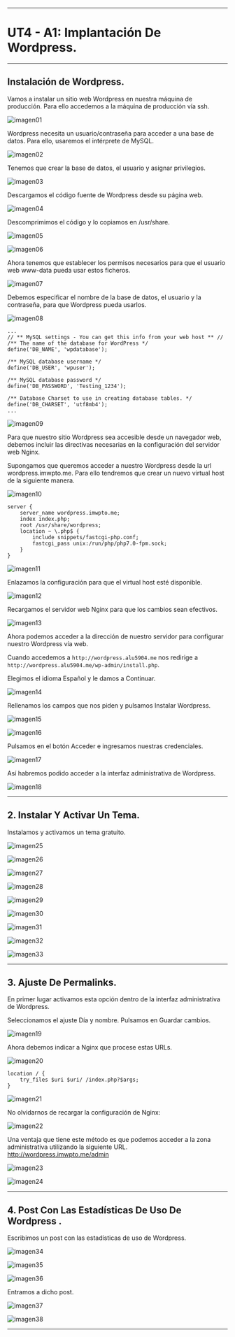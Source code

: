 ___

# **UT4 - A1: Implantación De Wordpress.**

---

## **Instalación de Wordpress.**

Vamos a instalar un sitio web Wordpress en nuestra máquina de producción. Para ello accedemos a la máquina de producción vía ssh.

![imagen01](./img/01.png)

Wordpress necesita un usuario/contraseña para acceder a una base de datos. Para ello, usaremos el intérprete de MySQL.

![imagen02](./img/02.png)

Tenemos que crear la base de datos, el usuario y asignar privilegios.

![imagen03](./img/03.png)

Descargamos el código fuente de Wordpress desde su página web.

![imagen04](./img/04.png)

Descomprimimos el código y lo copiamos en /usr/share.

![imagen05](./img/05.png)

![imagen06](./img/06.png)

Ahora tenemos que establecer los permisos necesarios para que el usuario web www-data pueda usar estos ficheros.

![imagen07](./img/07.png)

Debemos especificar el nombre de la base de datos, el usuario y la contraseña, para que Wordpress pueda usarlos.

![imagen08](./img/08.png)

~~~
...
// ** MySQL settings - You can get this info from your web host ** //
/** The name of the database for WordPress */
define('DB_NAME', 'wpdatabase');

/** MySQL database username */
define('DB_USER', 'wpuser');

/** MySQL database password */
define('DB_PASSWORD', 'Testing_1234');

/** Database Charset to use in creating database tables. */
define('DB_CHARSET', 'utf8mb4');
...
~~~

![imagen09](./img/09.png)

Para que nuestro sitio Wordpress sea accesible desde un navegador web, debemos incluir las directivas necesarias en la configuración del servidor web Nginx.

Supongamos que queremos acceder a nuestro Wordpress desde la url wordpress.imwpto.me. Para ello tendremos que crear un nuevo virtual host de la siguiente manera.

![imagen10](./img/10.png)

~~~
server {
    server_name wordpress.imwpto.me;
    index index.php;
    root /usr/share/wordpress;
    location ~ \.php$ {
        include snippets/fastcgi-php.conf;
        fastcgi_pass unix:/run/php/php7.0-fpm.sock;
    }
}
~~~

![imagen11](./img/11.png)

Enlazamos la configuración para que el virtual host esté disponible.

![imagen12](./img/12.png)

Recargamos el servidor web Nginx para que los cambios sean efectivos.

![imagen13](./img/13.png)

Ahora podemos acceder a la dirección de nuestro servidor para configurar nuestro Wordpress vía web.

Cuando accedemos a `http://wordpress.alu5904.me` nos redirige a `http://wordpress.alu5904.me/wp-admin/install.php`.

Elegimos el idioma Español y le damos a Continuar.

![imagen14](./img/14.png)

Rellenamos los campos que nos piden y pulsamos Instalar Wordpress.

![imagen15](./img/15.png)

![imagen16](./img/16.png)

Pulsamos en el botón Acceder e ingresamos nuestras credenciales.

![imagen17](./img/17.png)

Así habremos podido acceder a la interfaz administrativa de Wordpress.

![imagen18](./img/18.png)

---

## **2. Instalar Y Activar Un Tema.**

Instalamos y activamos un tema gratuito.

![imagen25](./img/25.png)

![imagen26](./img/26.png)

![imagen27](./img/27.png)

![imagen28](./img/28.png)

![imagen29](./img/29.png)

![imagen30](./img/30.png)

![imagen31](./img/31.png)

![imagen32](./img/32.png)

![imagen33](./img/33.png)

---

## **3. Ajuste De Permalinks.**

En primer lugar activamos esta opción dentro de la interfaz administrativa de Wordpress.

Seleccionamos el ajuste Día y nombre. Pulsamos en Guardar cambios.

![imagen19](./img/19.png)

Ahora debemos indicar a Nginx que procese estas URLs.

![imagen20](./img/20.png)

~~~
location / {
    try_files $uri $uri/ /index.php?$args;
}
~~~

![imagen21](./img/21.png)

No olvidarnos de recargar la configuración de Nginx:

![imagen22](./img/22.png)

Una ventaja que tiene este método es que podemos acceder a la zona administrativa utilizando la siguiente URL. http://wordpress.imwpto.me/admin

![imagen23](./img/23.png)

![imagen24](./img/24.png)

---

## **4. Post Con Las Estadísticas De Uso De Wordpress .**

Escribimos un post con las estadísticas de uso de Wordpress.

![imagen34](./img/34.png)

![imagen35](./img/35.png)

![imagen36](./img/36.png)

Entramos a dicho post.

![imagen37](./img/37.png)

![imagen38](./img/38.png)

---
